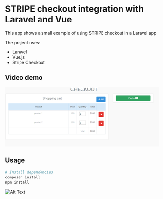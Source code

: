 # STRIPE checkout integration with Laravel and Vue

This app shows a small example of using STRIPE checkout in a Laravel app

The project uses:

- Laravel
- Vue.js
- Stripe Checkout

## Video demo

[![stripe-checkout-app](https://github.com/oscarlira090/stripe-checkout-app/blob/main/checkout.PNG)](https://drive.google.com/file/d/1YhR1aIlvstp-x5kXZ4e4ctNWzGFJq18z/view)

## Usage

``` bash
# Install dependencies
composer install
npm install
```
![Alt Text](https://media.giphy.com/media/vFKqnCdLPNOKc/giphy.gif)
